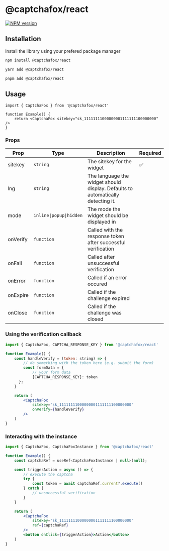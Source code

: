 # @captchafox/react

[![NPM version](https://img.shields.io/npm/v/@captchafox/react.svg)](https://www.npmjs.com/package/@captchafox/react)

## Installation

Install the library using your prefered package manager

```sh
npm install @captchafox/react
```

```sh
yarn add @captchafox/react
```

```sh
pnpm add @captchafox/react
```

## Usage

```tsx
import { CaptchaFox } from '@captchafox/react'

function Example() {
    return <CaptchaFox sitekey="sk_11111111000000001111111100000000" />
}
```

### Props

| **Prop** | **Type**                | **Description**                                                                 | **Required** |
| -------- | ----------------------- | ------------------------------------------------------------------------------- | ------------ |
| sitekey  | `string`                | The sitekey for the widget                                                      | ✅            |
| lng      | `string`                | The language the widget should display. Defaults to automatically detecting it. |              |
| mode     | `inline\|popup\|hidden` | The mode the widget should be displayed in                                      |              |
| onVerify | `function`              | Called with the response token after successful verification                    |              |
| onFail   | `function`              | Called after unsuccessful verification                                          |              |
| onError  | `function`              | Called if an error occured                                                      |              |
| onExpire | `function`              | Called if the challenge expired                                                 |              |
| onClose  | `function`              | Called if the challenge was closed                                              |              |

### Using the verification callback

```jsx
import { CaptchaFox, CAPTCHA_RESPONSE_KEY } from '@captchafox/react'

function Example() {
    const handleVerify = (token: string) => {
        // do something with the token here (e.g. submit the form)
        const formData = {
            // your form data
            [CAPTCHA_RESPONSE_KEY]: token
      };
    }

    return (
        <CaptchaFox
            sitekey="sk_11111111000000001111111100000000"
            onVerify={handleVerify}
        />
    )
}
```

### Interacting with the instance

```jsx
import { CaptchaFox, CaptchaFoxInstance } from '@captchafox/react'

function Example() {
    const captchaRef = useRef<CaptchaFoxInstance | null>(null);

    const triggerAction = async () => {
        // execute the captcha
        try {
            const token = await captchaRef.current?.execute()
        } catch {
            // unsuccessful verification
        }
    }

    return (
        <CaptchaFox
            sitekey="sk_11111111000000001111111100000000"
            ref={captchaRef}
        />
        <button onClick={triggerAction}>Action</button>
    )
}
```
